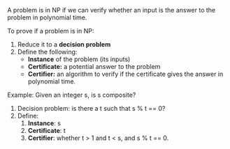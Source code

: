 
A problem is in NP if we can verify whether an input is the answer to the problem in polynomial time.

To prove if a problem is in NP:
1. Reduce it to a **decision problem**  
2. Define the following:
	- **Instance** of the problem (its inputs)
	- **Certificate:** a potential answer to the problem
	- **Certifier:** an algorithm to verify if the certificate gives the answer in polynomial time.

Example: Given an integer s, is s composite?
1. Decision problem: is there a t such that s % t == 0?
2. Define:
	1. **Instance**: s
	2. **Certificate**: t
	3. **Certifier**: whether t > 1 and t < s, and s % t == 0.